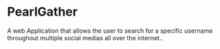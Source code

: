 # PearlGather
A web Application that allows the user to search for a specific username throughout multiple social medias all over the internet..
